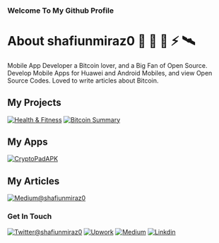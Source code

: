 ### Welcome To My Github Profile

<!--
**shafiunmiraz0/shafiunmiraz0** is a ✨ _special_ ✨ repository because its `README.md` (this file) appears on your GitHub profile.

Here are some ideas to get you started:

- 🔭 I’m currently working on ...
- 🌱 I’m currently learning ...
- 👯 I’m looking to collaborate on ...
- 🤔 I’m looking for help with ...
- 💬 Ask me about ...
- 📫 How to reach me: ...
- 😄 Pronouns: ...
- ⚡ Fun fact: ...
-->
# About shafiunmiraz0 🍊 🍔 🔑 ⚡ 🛰️

Mobile App Developer a Bitcoin lover, and a Big Fan of Open Source. Develop Mobile Apps for Huawei and Android Mobiles, and view Open Source Codes. Loved to write articles about Bitcoin.

## My Projects
[![Health & Fitness](https://img.shields.io/badge/Mobile%20App-Health%20%26%20Fitness-green)]()
[![Bitcoin Summary](https://img.shields.io/badge/Mobile%20%20App-Bitcoin%20Summary-orange)]()

## My Apps
[![CryptoPadAPK](https://img.shields.io/badge/CryptoPad-APK-a38907?style=plastic&logo=data%3Aimage%2Fpng%3Bbase64%2CiVBORw0KGgoAAAANSUhEUgAAACAAAAAgCAYAAABzenr0AAAABHNCSVQICAgIfAhkiAAAAAlwSFlzAAAA7AAAAOwBeShxvQAAABl0RVh0U29mdHdhcmUAd3d3Lmlua3NjYXBlLm9yZ5vuPBoAAAWYSURBVFiFrZdrbFRFFMd%2Fs%2B3aboulVTBYykseVRqNNtEAaaXSVkREQekS%2B9SQYsQ%2BqMSQCCSlQgMaTdoo0VIhbgtSCiLyUHCLqK0xfpD0wxJEQYWArSaw9E237fhh5nbvLndLMU6ymZmdM%2Bf%2FP%2BfMnDlXyPJyW0fKhWyAmHTXbiGQ%2FD8tGsgApgMS%2BA1wA71mIVtHyoVsCXUS6jqaCrKDtXjdeZVed36X152%2FZZTAAngD%2BANYDUwEEoAS4E%2BgVMsAEG7eebTl0gMW%2Boq1NcXA%2BluA24E9wHhgDnA%2BaD0R2AkkAy8B0haT7totELlHmy9uzik%2FWQikBW2q9vmG%2BpGi2gIwGSjSwHZgnzbqSQ0%2BA3gFKASmAb8A6cBMlCduamlAuwUJq3PxiJb9Djho%2Btn1ejHQBnwI1OhxgckTfwOO0ZKwIlCqwaM1cLseA6wDzgKTTPLTNYlpeu4GFlsRsCLRZRrbgUqtTGpwg8RB4E0NHm%2BhtwYVDoB3gddtIQicAlYADRr4GT3ORMX5IeBRYLImVA%2Fk6r0bgYXAFQu9Q%2FhvgBwej3DV0vB7IlMrMOKcA2TrsWG92RP2IF2TUF67T8%2B%2F1oaB153f6XXny%2FZjOTc0M4nf7QaJb0IoZhQk4lFhKdLzGahDGGXkgWqgJMIeXgVsMFnfgHLtGcALOK8cXmV3RN9YxJCcgRSSMM73dke445fUOFHhMcJRr%2BdrgOPALuB94A5ULtgK9AxnpBAtU28%2BlJTEiuaqvGKB2ADEBsl5pRQVKWs%2B%2BcDjoUH%2FZ5BYBFSgDq6RK3yoMyZHImAI26dOZfnp2rxagcgxCwwMSgYGh%2Bjo9nFPXCQS6lNKXSs9HvYCERrEZRrXab0vADcAQt0CAxxg2enavNeswAsrv%2BfhvINsc7UCICC3uTpvtQbr14B5emyk5WUGuN4zIrjzyuFV9ihH32VMbjfAe%2FoGAHBEhhE%2FLpqSFUlMuMtxrTOqd%2BKkeY0DJj1GOACcqBAQygPlmoQT8EVG9aZbgTe3trFr4%2BO4yudzqb2bM79fI%2B7OOwDiYrqjFmgQJ4F54m7gVTOYFYGXtVCWErAlWlmenDiO1e%2B00NnjY3xsJEtSJxNhDwNgSEhjTxbqSV4KfAncD3xrBgt4jk1NoPO%2FlENS6EhtP3CG5tY2WuufJyxM8HTZcRKzGpmffC8vZk7375bCeDuMvg04gMqwrbfywE5gO7Bf6eKcsXCxrYuBQRlg%2Bbaix%2FhsawZRkX5bbAzv2a917QSqgsFDEdiEit8%2BwN7X42hCJSGKnUn87FpKS2s7s5Y30tc%2FGGi5alc7ontOEnjnyy1wQhIwDg%2FAvvglNT4pRQXAlAlj8A1Ink2dwl%2FHsvn87UyiHYFRFIhNphvwnPaAjxDtVonoBOBVWTD%2FY%2BF%2F8UIok655pXWFOhvGorJfPSovnAL18IEoAapiM1zrQyUigFRgNjDW46EhpdS1UgpZBlyzkL0qEKVB4LPxp9wj6EfO55Nr8deYw7dgDjBPC55D1W17gOXAj8AJj4eGuPQ656Ufsj4a2%2BNIH5RiJkCYkL9ej%2BptCnL7Qg3eoAmMGXar3bYFKDHXmHNQz%2B0O3a%2FTfYpeX6DnJxndc5yJv4ZIw7rGDGhrUaUSWrALKNPzdK0gNQgkVEFiD9JjjEckMStIwNgQ7AmzpUdQ5dhkPbbyjLmQHZFEAipTmRcNC8os5O3AZuCy%2Fm22AA8mMCKJItRdfVD%2FgjfMsmI9UvO68yr%2F%2BSq336rGtAnRvvetBZuvu%2FNzpUSEA53AhCBgUPf2C1Th%2BN7tURDF9nBh5%2BbPuVN7Kp7Y8dTchPUS6GgqkDagEfXRsAnljb2o61OLulLNtwcOqBqzy%2BpzbtHchLMBVHXvQKXfaOCQ7hcDLcBP%2F4FAyCYloqOpIBspZUyG69N%2FAf%2BcDG4FV4%2FCAAAAAElFTkSuQmCC)](https://github.com/shafiunmiraz0/CryptoPad)

## My Articles
[![Medium@shafiunmiraz0](https://img.shields.io/badge/Bitcoin-Summary-f26e1d?style=flat&logo=medium)](https://medium.com/@shafiunmiraz0)

### Get In Touch

[![Twitter@shafiunmiraz0](https://img.shields.io/badge/Follow-Me-1DA1F2?style=plastic&logo=twitter)](https://twitter.com/shafiunmiraz0)
[![Upwork](https://img.shields.io/badge/Hire-Me-6FDA44&?style=plastic&logo=upwork)](https://www.upwork.com/o/profiles/users/~01403a10ba0dff5635/)
[![Medium](https://img.shields.io/badge/Follow-Me-14161A?style=plastic&logo=medium)](https://medium.com/@shafiunmiraz0)
[![Linkdin](https://img.shields.io/badge/Connect-Me-1DA1F2?style=plastic&logo=linkedin)](https://www.linkedin.com/in/shafiunmiraz0?lipi=urn%3Ali%3Apage%3Ad_flagship3_profile_view_base_contact_details%3Bne4yOxyDRcShqSgYrVLHjQ%3D%3D)


